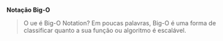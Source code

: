 **Notação Big-O**

> O ue é Big-O Notation?
Em poucas palavras, Big-O é uma forma de classificar quanto a sua função ou
algoritmo é escalável.


